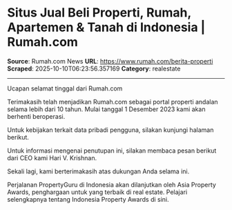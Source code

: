 # Situs Jual Beli Properti, Rumah, Apartemen & Tanah di Indonesia | Rumah.com

**Source**: Rumah.com News
**URL**: https://www.rumah.com/berita-properti
**Scraped**: 2025-10-10T06:23:56.357169
**Category**: realestate

---

Ucapan selamat tinggal dari Rumah.com

Terimakasih telah menjadikan Rumah.com sebagai portal properti andalan selama lebih dari 10 tahun. Mulai tanggal 1 Desember 2023 kami akan berhenti beroperasi.

Untuk kebijakan terkait data pribadi pengguna, silakan kunjungi halaman berikut.

Untuk informasi mengenai penutupan ini, silakan membaca pesan berikut dari CEO kami Hari V. Krishnan.

Sekali lagi, kami berterimakasih atas dukungan Anda selama ini.

Perjalanan PropertyGuru di Indonesia akan dilanjutkan oleh Asia Property Awards, penghargaan untuk yang terbaik di real estate. Pelajari selengkapnya tentang Indonesia Property Awards di sini.
